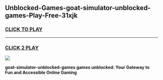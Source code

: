 
## Unblocked-Games-goat-simulator-unblocked-games-Play-Free-31xjk
<h3>
<a href="https://premium76.site?title=goat-simulator-unblocked-games&ref=23A">CLICK TO PLAY</a></h3>
<hr>

<h3>
<a href="https://premium76.site?title=goat-simulator-unblocked-games&ref=23A">CLICK 2 PLAY</a>
  
</h3>

<a href="https://premium76.site?title=goat-simulator-unblocked-games&ref=23A"><img src="https://clearcache.store/games.png"></a>


**goat-simulator-unblocked-games games unblocked: Your Gateway to Fun and Accessible Online Gaming**

